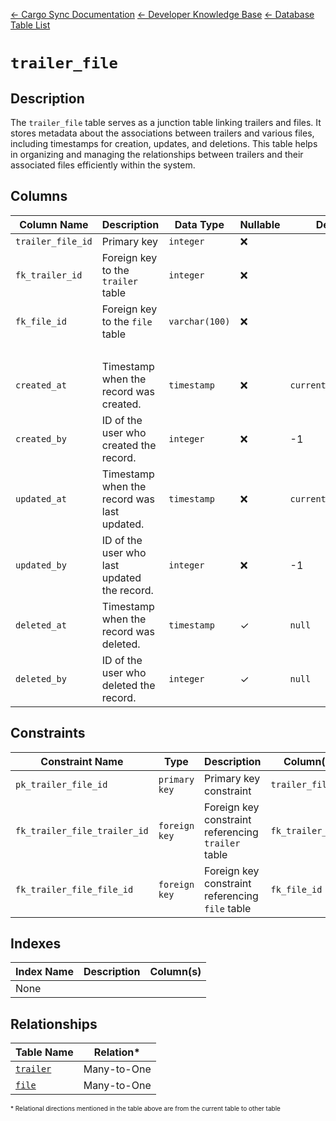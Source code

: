 [← Cargo Sync Documentation](../../../../readme.md) [← Developer Knowledge Base](../../readme.md) [← Database Table List](../database-design.md)

# `trailer_file`

## Description

The `trailer_file` table serves as a junction table linking trailers and files. It stores metadata about the associations between trailers and various files, including timestamps for creation, updates, and deletions. This table helps in organizing and managing the relationships between trailers and their associated files efficiently within the system.

## Columns

|Column Name|Description|Data Type|Nullable|Default|
|-|-|-|-|-|
|`trailer_file_id`|Primary key|`integer`|❌||
|`fk_trailer_id`|Foreign key to the `trailer` table|`integer`|❌||
|`fk_file_id`|Foreign key to the `file` table|`varchar(100)`|❌||
|&nbsp;|
|`created_at`|Timestamp when the record was created.|`timestamp`|❌|`current_timestamp`|
|`created_by`|ID of the user who created the record.|`integer`|❌|-1|
|`updated_at`|Timestamp when the record was last updated.|`timestamp`|❌|`current_timestamp`|
|`updated_by`|ID of the user who last updated the record.|`integer`|❌|-1|
|`deleted_at`|Timestamp when the record was deleted.|`timestamp`|✓|`null`|
|`deleted_by`|ID of the user who deleted the record.|`integer`|✓|`null`|

## Constraints

|Constraint Name|Type|Description|Column(s)|
|--|--|--|--|
|`pk_trailer_file_id`|`primary key`|Primary key constraint|`trailer_file_id`|
|`fk_trailer_file_trailer_id`|`foreign key`|Foreign key constraint referencing `trailer` table|`fk_trailer_id`|
|`fk_trailer_file_file_id`|`foreign key`|Foreign key constraint referencing `file` table|`fk_file_id`|

## Indexes

|Index Name|Description|Column(s)|
|-|-|-|
|None|

## Relationships

|Table Name|Relation*|
|-|-|
|[`trailer`](./trailer-table.md)|Many-to-One|
|[`file`](./file-table.md)|Many-to-One|


<span style="font-size:10px">\* Relational directions mentioned in the table above are from the current table to other table</span>